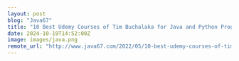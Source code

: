 ```yaml
---
layout: post
blog: "Java67"
title: "10 Best Udemy Courses of Tim Buchalaka for Java and Python Programmers in 2025"
date: 2024-10-19T14:52:00Z
image: images/java.png
remote_url: "http://www.java67.com/2022/05/10-best-udemy-courses-of-tim-buchalaka.html"
---
```

